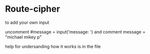 # Route-cipher

to add your own input 

uncomment #message = input('message: ')
and comment message = "michael mikey  p"

help for undersanding how it works is in the file
